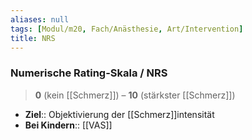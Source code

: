 ```yaml
---
aliases: null
tags: [Modul/m20, Fach/Anästhesie, Art/Intervention]
title: NRS
---
```

### Numerische Rating-Skala / NRS
> **0** (kein [[Schmerz]]) – **10** (stärkster [[Schmerz]])
- **Ziel**:: Objektivierung der [[Schmerz]]intensität
- **Bei Kindern**:: [[VAS]]
